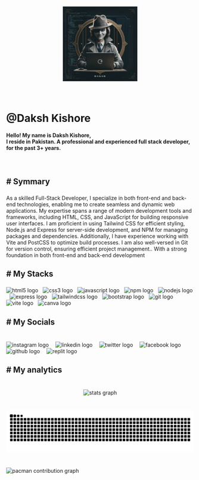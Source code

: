 <br clear="both">

<div align="center">
  <img height="200" src="https://raw.githubusercontent.com/DakshDev/DakshDev/refs/heads/main/Profile%201.jpg"  />
</div>

###

<br clear="both">

<h1 align="left">@Daksh Kishore</h1>

<h4 align="left">Hello! My name is Daksh Kishore,<br>I reside in Pakistan. A professional and experienced full stack developer, for the past 3+ years.</h4>

###

<br clear="both">

<h2 align="left"># Symmary</h2>

###

<p align="left">As a skilled Full-Stack Developer, I specialize in both front-end and back-end technologies, enabling me to create seamless and dynamic web applications. My expertise spans a range of modern development tools and frameworks, including HTML, CSS, and JavaScript for building responsive user interfaces. I am proficient in using Tailwind CSS for efficient styling, Node.js and Express for server-side development, and NPM for managing packages and dependencies. Additionally, I have experience working with Vite and PostCSS to optimize build processes. I am also well-versed in Git for version control, ensuring efficient project management.. With a strong foundation in both front-end and back-end development</p>

###

<h2 align="left"># My Stacks</h2>

###

<div align="left">
  <img src="https://img.shields.io/badge/HTML5-E34F26?logo=html5&logoColor=white&style=for-the-badge" height="35" alt="html5 logo"  />
  <img width="5" />
  <img src="https://img.shields.io/badge/CSS3-1572B6?logo=css3&logoColor=white&style=for-the-badge" height="35" alt="css3 logo"  />
  <img width="5" />
  <img src="https://img.shields.io/badge/JavaScript-F7DF1E?logo=javascript&logoColor=black&style=for-the-badge" height="35" alt="javascript logo"  />
  <img width="5" />
  <img src="https://img.shields.io/badge/npm-CB3837?logo=npm&logoColor=white&style=for-the-badge" height="35" alt="npm logo"  />
  <img width="5" />
  <img src="https://img.shields.io/badge/Node.js-339933?logo=nodedotjs&logoColor=white&style=for-the-badge" height="35" alt="nodejs logo"  />
  <img width="5" />
  <img src="https://img.shields.io/badge/Express-000000?logo=express&logoColor=white&style=for-the-badge" height="35" alt="express logo"  />
  <img width="5" />
  <img src="https://img.shields.io/badge/Tailwind CSS-06B6D4?logo=tailwindcss&logoColor=black&style=for-the-badge" height="35" alt="tailwindcss logo"  />
  <img width="5" />
  <img src="https://img.shields.io/badge/Bootstrap-7952B3?logo=bootstrap&logoColor=white&style=for-the-badge" height="35" alt="bootstrap logo"  />
  <img width="5" />
  <img src="https://img.shields.io/badge/Git-F05032?logo=git&logoColor=white&style=for-the-badge" height="35" alt="git logo"  />
  <img width="5" />
  <img src="https://img.shields.io/badge/Vite-646CFF?logo=vite&logoColor=white&style=for-the-badge" height="35" alt="vite logo"  />
  <img width="5" />
  <img src="https://img.shields.io/badge/Canva-00C4CC?logo=canva&logoColor=black&style=for-the-badge" height="35" alt="canva logo"  />
</div>

###

<h2 align="left"># My Socials</h2>

###

<br clear="both">

<div align="left">
  <img src="https://skillicons.dev/icons?i=instagram" height="30" alt="instagram logo"  />
  <img width="10" />
  <img src="https://skillicons.dev/icons?i=linkedin" height="30" alt="linkedin logo"  />
  <img width="10" />
  <img src="https://skillicons.dev/icons?i=twitter" height="30" alt="twitter logo"  />
  <img width="10" />
  <img src="https://cdn.jsdelivr.net/gh/devicons/devicon/icons/facebook/facebook-original.svg" height="30" alt="facebook logo"  />
  <img width="10" />
  <img src="https://skillicons.dev/icons?i=github" height="30" alt="github logo"  />
  <img width="10" />
  <img src="https://skillicons.dev/icons?i=replit" height="30" alt="replit logo"  />
</div>

###

<h2 align="left"># My analytics</h2>

###

<br clear="both">

<div align="center">
  <img src="https://github-readme-stats.vercel.app/api?username=dakshdev&hide_title=true&hide_rank=false&show_icons=true&include_all_commits=false&count_private=true&disable_animations=false&theme=aura_dark&locale=en&hide_border=true&order=1" height="150" alt="stats graph"  />
</div>

###

<br clear="both">

<img src="https://raw.githubusercontent.com/dakshdev/dakshdev/output/snake.svg" alt="Snake animation" />

###

<br clear="both">

<picture>
  <source media="(prefers-color-scheme: dark)" srcset="https://raw.githubusercontent.com/dakshdev/dakshdev/output/pacman-contribution-graph-dark.svg">
  <source media="(prefers-color-scheme: light)" srcset="https://raw.githubusercontent.com/dakshdev/dakshdev/output/pacman-contribution-graph.svg">
  <img alt="pacman contribution graph" src="https://raw.githubusercontent.com/dakshdev/dakshdev/output/pacman-contribution-graph.svg">
</picture>

###
